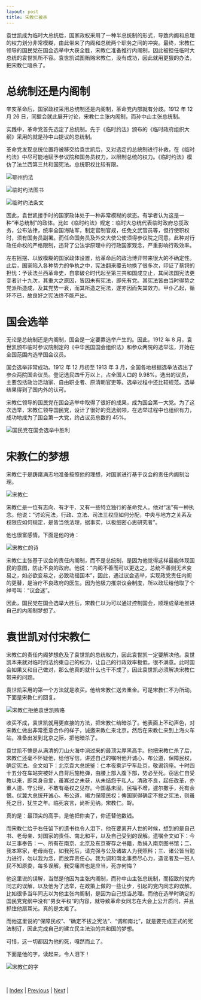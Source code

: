```yaml
---
layout: post
title: 宋教仁被杀
---
```


袁世凯成为临时大总统后，国家政权采用了一种半总统制的形式，导致内阁和总理的权力划分非常模糊，由此带来了内阁和总统两个职务之间的冲突。最终，宋教仁领导的国民党在国会选举中大获全胜，宋教仁准备推行内阁制，因此被担任临时大总统的袁世凯所不容。袁世凯试图贿赂宋教仁，没有成功，因此就用更狠的办法，把宋教仁暗杀了。

# 总统制还是内阁制

辛亥革命后，国家政权采用总统制还是内阁制，革命党内部就有分歧。1912 年 12 月 26 日，同盟会就此展开讨论，宋教仁主张内阁制，而孙中山主张总统制。

实践中，革命党首先选定了总统制。先于《临时约法》颁布的《临时政府组织大纲》采用的就是孙中山提议的总统制。

革命党发现总统位置将被移交给袁世凯后，又对选定的总统制进行补救，在《临时约法》中尽可能地赋予参议院和国务员权力，以限制总统的权力。《临时约法》模仿了法兰西第三共和国宪法。总统职权比较有限。

![鄂州约法](fig/9-3-2-0.jpeg "鄂州约法")

![临时约法图书](fig/9-3-2-1.jpeg "临时约法图书")

![临时约法条文](fig/9-3-2-2.jpeg "临时约法条文")

因此，袁世凯接手时的国家政体处于一种非常模糊的状态。有学者认为这是一种“半总统制”的政体。比如《临时约法》规定：临时大总统代表临时政府总揽政务，公布法律，统率全国海陆军，制定官制官规，任免文武官员等，但行使职权时，须有国务员副署。而任命国务员及外交大使公使须得参议院之同意。此种对行政任命权的严格限制，违背了公法学原理中的行政国家观念，严重影响行政效率。

左右摇摆、以致模糊的国家政体设置，给革命后的政治博弈带来很大的不确定性。此后，国家陷入各种势力的争执之中，宪法翻来覆去地换了很多次，印证了蔡锷的担忧：予读法兰西革命史，自拿破仑时代起至第三共和国成立止，其间法国宪法更变者计十九次，其重大之原因，皆因未有宪法，即先有党。其宪法皆由当时得势之党派所造成，及其党势一衰，而其所造之宪法，遂亦因而失其效力。甲仆乙起，循环不已，故良好之宪法终不能产出。

# 国会选举

无论是总统制还是内阁制，国会是一定要靠选举产生的。因此，1912 年 8 月，袁世凯颁布临时参议院制定的《中华民国国会组织法》和参众两院的选举法，开始在全国范围内选举国会议员。

国会选举非常成功。1912 年 12 月初至 1913 年 3 月，全国各地根据选举法选出了参众两院国会议员。登记选民四千万以上，占全国人口的 9.98%。选出的议员，主要包括政治活动家、自由职业者、原清朝官吏等。选举过程中还比较规范。选举结果得到了国内外的认可。

宋教仁领导的国民党在国会选举中取得了很好的成果，成为国会第一大党。为了这次选举，宋教仁领导国民党，设计了很好的竞选纲领，在选举过程中也组织有力，成功地成为了国会第一大党，约占议员总数的 45%。

![国民党在国会选举中胜利](fig/9-3-8.jpeg "国民党在国会选举中胜利")

# 宋教仁的梦想

宋教仁于是踌躇满志地准备按照他的理想，对国家进行基于议会的责任内阁制治理。

![宋教仁](fig/9-3-0.jpeg "宋教仁")

宋教仁是一位有志向、有才干、又有一些特立独行的革命党人。他对“法”有一种执念。他说：“讨论宪法，行政、立法、司法三权应如何分配，中央与地方之关系及权限应如何规定，是皆当依法理，据事实，以极细密心思研究者”。

他也很富感情。下面是他的诗：

![宋教仁的诗](fig/9-3-1.jpeg "宋教仁的诗")

宋教仁主张基于议会的责任内阁制，而不是总统制，是因为他觉得这样最能体现国民的意图，防止不良的政府。他说：“内阁不善而可以更迭之，总统不善则无术变易之，如必欲变易之，必致动摇国本”，因此，通过议会选举，实现政党责任内阁的更替，是治疗不良政府的医生。因为他极力推崇议会制度，所以政坛给他取了个绰号叫：“议会迷”。

因此，国民党在国会选举大胜后，宋教仁以为可以通过控制国会，顺理成章地推进自己的内阁制梦想了。

# 袁世凯对付宋教仁

宋教仁的责任内阁梦想危及了袁世凯的总统权力，因此袁世凯一定要解决他。袁世凯本来就对临时约法约束自己的权力，让自己的行政效率极低，很不满意。此时国会如果又和自己做对，那么他真的就什么也干不成了。因此袁世凯必须解决宋教仁带来的问题。

袁世凯采用的第一个方法就是收买。他给宋教仁送去重金。可是宋教仁不为所动。下面是宋教仁的回复。

![宋教仁拒绝袁世凯贿赂](fig/9-3-2.jpeg "宋教仁拒绝袁世凯贿赂")

收买不成，袁世凯就用更直接的方法，把宋教仁给暗杀了。他表面上不动声色，对宋教仁做出非常愿意合作的样子，诚邀宋教仁来北京。然后在宋教仁来到上海火车站，准备出发到北京之际，把他暗杀了。

袁世凯不愧是从满清的刀山火海中淌过来的最顶尖厚黑高手。他把宋教仁杀了后，宋教仁还毫不怀疑他，给他写信，讲述自己的嘱咐他开诚心、布公道，保障民权，确定宪法。全文如下：北京袁大总统鉴：仁本夜乘沪宁车赴京，敬谒钧座。十时四十五分在车站突被奸人自背后施枪弹，由腰上部入腹下部，势必至死。窃思仁自受教以来，即束身自爱，虽寡过之未获，从未结怨于私人。清政不良，起任改革，亦重人道、守公理，不敢有毫权之见存。今国基未固，民福不增，遽尔撒手，死有余恨。伏冀大总统开诚心、布公道，竭力保障民权；俾国家得确定不拔之宪法，则虽死之日，犹生之年。临死哀言，尚祈见纳。宋教仁。哿。

真的是：最顶尖的高手，是他把你卖了，你还替他数钱。

而宋教仁给于右任留下的遗书也令人泪下，他在要离开人世的时候，想到的是自己书、老母亲、对国家的责任、南北和平，以及自己受到的误解。遗嘱全文如下：今以三事奉告：一、所有在南京、北京及东京寄存之书籍，悉捐入南京图书馆；二、我本寒家，老母尚在，如我死后，请克强与公及诸故人为我照料；三、诸公皆当勉力进行，勿以我为念，而放弃责任心。我为调和南北事费尽心力，造谣者及一班人民不知原委，每多误解，我受痛苦也是应当，死亦何悔？

他这里说的误解，当然是他因为主张内阁制，而孙中山主张总统制，而招致的党内同志的误解，以及他为了选举，在政策上做的一些让步，引起的党内同志的误解。比如很多当年同志以为他主张内阁制，是因为自己想当总理。而他在选举时确定的国民党党纲中没有“男女平权”的内容，就导致革命女同志在大会上公开质问，并且抓住他扇耳光。真的是太难了。

而他这里说的“保障民权”、“确定不拔之宪法”、“调和南北”，就是要完成正式的宪法制订，因此完成自己的建立民主法治的共和国的梦想。

可惜，这一切都因为他的死，嘎然而止了。

下面是他的字，读起来，令人泪下！

![宋教仁的字](fig/9-3-11.jpeg "宋教仁的字")

<br/>

| [Index](./) | [Previous](8-3-noparty) | [Next](9-4-erci) |
